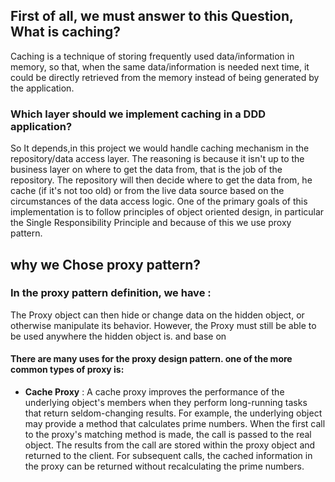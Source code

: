 
## First of all, we must answer to this Question, What is caching?

Caching is a technique of storing frequently used data/information in memory, 
so that, when the same data/information is needed next time,
it could be directly retrieved from the memory instead of being generated by the application.

### Which layer should we implement caching in a DDD application?
 
So It depends,in this project we would handle caching mechanism in the repository/data access layer.
The reasoning is because it isn't up to the business layer on where to get the data from, that is the job of the repository. 
The repository will then decide where to get the data from, 
he cache (if it's not too old) or from the live data source based on the circumstances of the data access logic.
One of the primary goals of this implementation is to follow principles of object oriented design,
in particular the Single Responsibility Principle and because of this we use proxy pattern.

## why we Chose proxy pattern?

### In the proxy pattern definition, we have :

The Proxy object can then hide or change data on the hidden object, 
or otherwise manipulate its behavior. However, the Proxy must still be able to be used anywhere the hidden object is.
and base on 

#### There are many uses for the proxy design pattern. one of the more common types of proxy is:

* **Cache Proxy** : A cache proxy improves the performance of the underlying object's members when they perform long-running tasks that 
return seldom-changing results. For example, the underlying object may provide a method that calculates prime numbers.
When the first call to the proxy's matching method is made, the call is passed to the real object. 
The results from the call are stored within the proxy object and returned to the client. For subsequent calls, 
the cached information in the proxy can be returned without recalculating the prime numbers.
